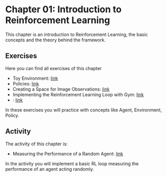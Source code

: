 # Chapter 01: Introduction to Reinforcement Learning

This chapter is an introduction to Reinforcement Learning, the basic concepts and the theory behind the framework.

## Exercises

Here you can find all exercises of this chapter

- Toy Environment: [link](Exercise01_01/Exercise01_01.ipynb)
- Policies: [link](Exercise01_02/Exercise01_02.ipynb)
- Creating a Space for Image Observations: [link](Exercise01_03/Exercise01_03.ipynb)
- Implementing the Reinforcement Learning Loop with Gym: [link](Exercise01_04/Exercise01_04.ipynb)
- : [link](Activity01_05/Activity01_05.ipynb)

In these exercises you will practice with concepts like Agent, Environment, Policy. 

## Activity

The activity of this chapter is:

- Measuring the Performance of a Random Agent: [link](Activity01_05/Activity01_05.ipynb)

In the activity you will implement a basic RL loop measuring the performance of an agent acting randomly.